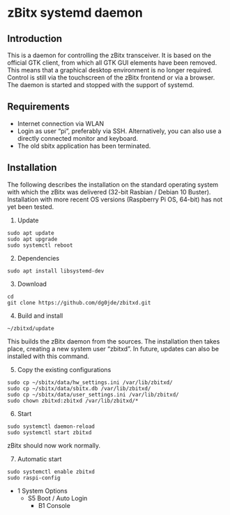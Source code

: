 # zBitx systemd daemon
## Introduction
This is a daemon for controlling the zBitx transceiver. It is based on the official GTK client, from which all GTK GUI elements have been removed. This means that a graphical desktop environment is no longer required.
Control is still via the touchscreen of the zBitx frontend or via a browser.
The daemon is started and stopped with the support of systemd.

## Requirements

- Internet connection via WLAN
- Login as user “pi”, preferably via SSH. Alternatively, you can also use a directly connected monitor and keyboard.
- The old sbitx application has been terminated.

## Installation

The following describes the installation on the standard operating system with which the zBitx was delivered (32-bit Rasbian / Debian 10 Buster). Installation with more recent OS versions (Raspberry Pi OS, 64-bit) has not yet been tested.

1. Update
  ```
  sudo apt update
  sudo apt upgrade
  sudo systemctl reboot
  ```

2. Dependencies  
  ```
  sudo apt install libsystemd-dev
  ```

3. Download  
  ```
  cd
  git clone https://github.com/dg0jde/zbitxd.git
  ```

4. Build and install  
  ```
  ~/zbitxd/update
  ```
  This builds the zBitx daemon from the sources. The installation then takes place, creating a new system user “zbitxd”.
  In future, updates can also be installed with this command.

5. Copy the existing configurations  
  ```
  sudo cp ~/sbitx/data/hw_settings.ini /var/lib/zbitxd/
  sudo cp ~/sbitx/data/sbitx.db /var/lib/zbitxd/
  sudo cp ~/sbitx/data/user_settings.ini /var/lib/zbitxd/
  sudo chown zbitxd:zbitxd /var/lib/zbitxd/*
  ```

6. Start  
  ```
  sudo systemctl daemon-reload
  sudo systemctl start zbitxd
  ```
  zBitx should now work normally.

7. Automatic start  
  ```
  sudo systemctl enable zbitxd
  sudo raspi-config
  ```
  * 1 System Options  
    * S5 Boot / Auto Login  
      * B1 Console  

